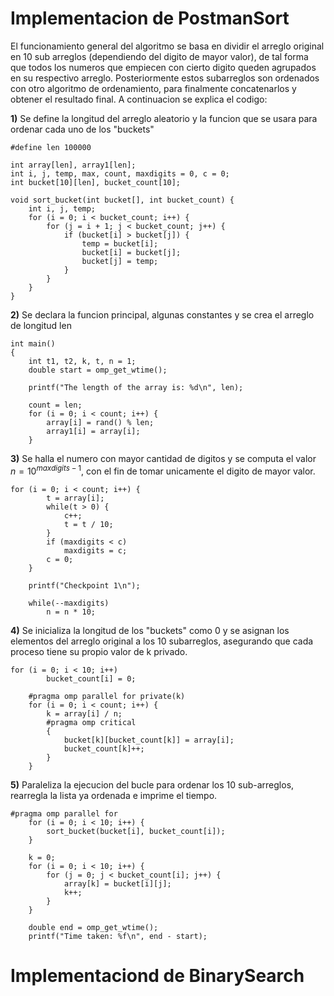 # Implementacion de PostmanSort

El funcionamiento general del algoritmo se basa en dividir el arreglo original en 10 sub arreglos (dependiendo del digito de mayor valor), de tal forma que todos los numeros que empiecen con cierto digito queden agrupados en su respectivo arreglo. Posteriormente estos subarreglos son ordenados con otro algoritmo de ordenamiento, para finalmente concatenarlos y obtener el resultado final. A continuacion se explica el codigo:

**1)**  Se define la longitud del arreglo aleatorio y la funcion que se usara para ordenar cada uno de los "buckets"
```
#define len 100000

int array[len], array1[len];
int i, j, temp, max, count, maxdigits = 0, c = 0;
int bucket[10][len], bucket_count[10];

void sort_bucket(int bucket[], int bucket_count) {
    int i, j, temp;
    for (i = 0; i < bucket_count; i++) {
        for (j = i + 1; j < bucket_count; j++) {
            if (bucket[i] > bucket[j]) {
                temp = bucket[i];
                bucket[i] = bucket[j];
                bucket[j] = temp;
            }
        }
    }
}
```
**2)**   Se declara la funcion principal, algunas constantes y se crea el arreglo de longitud len
```
int main()
{
    int t1, t2, k, t, n = 1;
    double start = omp_get_wtime();

    printf("The length of the array is: %d\n", len);

    count = len;
    for (i = 0; i < count; i++) {
        array[i] = rand() % len;
        array1[i] = array[i];            
    }
```

**3)**  Se halla el numero con mayor cantidad de digitos y se computa el valor $n = 10^{maxdigits-1}$, con el fin de tomar unicamente el digito de mayor valor.

```
for (i = 0; i < count; i++) {
        t = array[i];
        while(t > 0) {
            c++;
            t = t / 10;
        }
        if (maxdigits < c)
            maxdigits = c;
        c = 0;
    }

    printf("Checkpoint 1\n");

    while(--maxdigits)
        n = n * 10;
```

**4)**  Se inicializa la longitud de los "buckets" como 0 y se asignan los elementos del arreglo original a los 10 subarreglos, asegurando que cada proceso tiene su propio valor de k privado.

```
for (i = 0; i < 10; i++)
        bucket_count[i] = 0;
    
    #pragma omp parallel for private(k)
    for (i = 0; i < count; i++) {
        k = array[i] / n;
        #pragma omp critical
        {
            bucket[k][bucket_count[k]] = array[i];
            bucket_count[k]++;
        }
    }
```


**5)**  Paraleliza la ejecucion del bucle para ordenar los 10 sub-arreglos, rearregla la lista ya ordenada e imprime el tiempo.

```
#pragma omp parallel for
    for (i = 0; i < 10; i++) {
        sort_bucket(bucket[i], bucket_count[i]);
    }

    k = 0;
    for (i = 0; i < 10; i++) {
        for (j = 0; j < bucket_count[i]; j++) {
            array[k] = bucket[i][j];
            k++;
        }
    }

    double end = omp_get_wtime();
    printf("Time taken: %f\n", end - start);
```

# Implementaciond de BinarySearch
